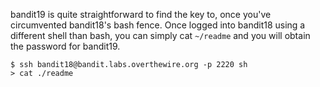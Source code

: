 bandit19 is quite straightforward to find the key to, once you've circumvented bandit18's bash fence. Once logged into bandit18 using a different shell than bash, you can simply cat `~/readme` and you will obtain the password for bandit19.

```
$ ssh bandit18@bandit.labs.overthewire.org -p 2220 sh
> cat ./readme
```

